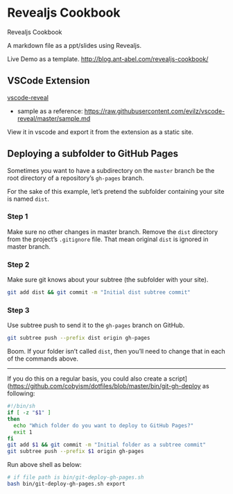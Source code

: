 # Revealjs Cookbook

Revealjs Cookbook

A markdown file as a ppt/slides using Revealjs.

Live Demo as a template. http://blog.ant-abel.com/revealjs-cookbook/

## VSCode Extension

[vscode-reveal](https://github.com/evilz/vscode-reveal)

- sample as a reference: https://raw.githubusercontent.com/evilz/vscode-reveal/master/sample.md

View it in vscode and export it from the extension as a static site.

## Deploying a subfolder to GitHub Pages

Sometimes you want to have a subdirectory on the `master` branch be the root directory of a repository’s `gh-pages` branch.

For the sake of this example, let’s pretend the subfolder containing your site is named `dist`.

### Step 1

Make sure no other changes in master branch.
Remove the `dist` directory from the project’s `.gitignore` file. That mean original `dist` is ignored in master branch.

### Step 2

Make sure git knows about your subtree (the subfolder with your site).

```sh
git add dist && git commit -m "Initial dist subtree commit"
```

### Step 3

Use subtree push to send it to the `gh-pages` branch on GitHub.

```sh
git subtree push --prefix dist origin gh-pages
```

Boom. If your folder isn’t called `dist`, then you’ll need to change that in each of the commands above.

---

If you do this on a regular basis, you could also create a script](https://github.com/cobyism/dotfiles/blob/master/bin/git-gh-deploy as following:

```sh
#!/bin/sh
if [ -z "$1" ]
then
  echo "Which folder do you want to deploy to GitHub Pages?"
  exit 1
fi
git add $1 && git commit -m "Initial folder as a subtree commit"
git subtree push --prefix $1 origin gh-pages
```

Run above shell as below:

```sh
# if file path is bin/git-deploy-gh-pages.sh
bash bin/git-deploy-gh-pages.sh export
```
